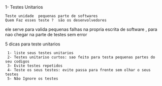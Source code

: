 
1-  Testes Unitarios 

	Teste unidade  pequenas parte de softwares 
	Quem Faz esses teste ?  são os desenvolvedores 
ele serve para valida pequenas falhas na propria escrita de software  , para nao chegar na parte de testes sem error

5 dicas para teste unitarios

     1- liste seus testes unitarios
     2- Testes unitariso curtos: sao feito para testa pequenas partes do seu codigos
     3- Evite testes repetidos
     4- Teste os seus testes: evite passa para frente sem olhar o seus testes
     5- Não Ignore os testes

     
      
	  